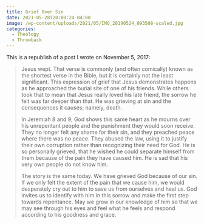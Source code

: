 ```yaml
---
title: Grief Over Sin
date: 2021-05-28T20:00:24-04:00
image: /wp-content/uploads/2021/05/IMG_20190524_093508-scaled.jpg
categories:
  - Theology
  - Throwback
---
```

This is a republish of a post I wrote on November 5, 2017:
<blockquote>Jesus wept. That verse is commonly (and often comically) known as the shortest verse in the Bible, but it is certainly not the least significant. This expression of grief that Jesus demonstrates happens as he approached the burial site of one of his friends. While others took that to mean that Jesus really loved his late friend, the sorrow he felt was far deeper than that. He was grieving at sin and the consequences it causes; namely, death.

In Jeremiah 8 and 9, God shows this same heart as he mourns over his unrepentant people and the punishment they would soon receive. They no longer felt any shame for their sin, and they preached peace where there was no peace. They abused the law, using it to justify their own corruption rather than recognizing their need for God. He is so personally grieved, that he wished he could separate himself from them because of the pain they have caused him. He is sad that his very own people do not know him.

The story is the same today. We have grieved God because of our sin. If we only felt the extent of the pain that we cause him, we would desperately cry out to him to save us from ourselves and heal us. God invites us to identify with him in this sorrow and make the first step towards repentance. May we grow in our knowledge of him so that we may see through his eyes and feel what he feels and respond according to his goodness and grace.</blockquote>